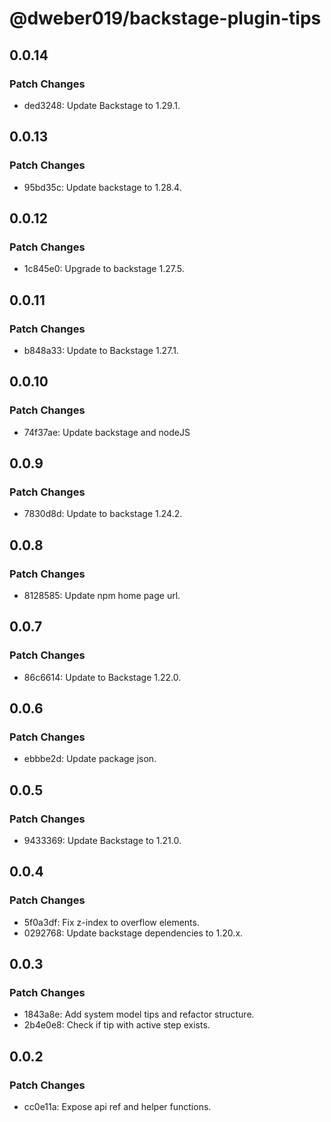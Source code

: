 # @dweber019/backstage-plugin-tips

## 0.0.14

### Patch Changes

- ded3248: Update Backstage to 1.29.1.

## 0.0.13

### Patch Changes

- 95bd35c: Update backstage to 1.28.4.

## 0.0.12

### Patch Changes

- 1c845e0: Upgrade to backstage 1.27.5.

## 0.0.11

### Patch Changes

- b848a33: Update to Backstage 1.27.1.

## 0.0.10

### Patch Changes

- 74f37ae: Update backstage and nodeJS

## 0.0.9

### Patch Changes

- 7830d8d: Update to backstage 1.24.2.

## 0.0.8

### Patch Changes

- 8128585: Update npm home page url.

## 0.0.7

### Patch Changes

- 86c6614: Update to Backstage 1.22.0.

## 0.0.6

### Patch Changes

- ebbbe2d: Update package json.

## 0.0.5

### Patch Changes

- 9433369: Update Backstage to 1.21.0.

## 0.0.4

### Patch Changes

- 5f0a3df: Fix z-index to overflow elements.
- 0292768: Update backstage dependencies to 1.20.x.

## 0.0.3

### Patch Changes

- 1843a8e: Add system model tips and refactor structure.
- 2b4e0e8: Check if tip with active step exists.

## 0.0.2

### Patch Changes

- cc0e11a: Expose api ref and helper functions.
